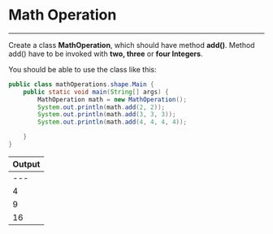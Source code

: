 # **Math Operation**
************

Create a class **MathOperation**, which should have method **add\(\)**. Method add() have to be invoked with **two, three** or **four Integers**.

You should be able to use the class like this:

````java
public class mathOperations.shape.Main {
    public static void main(String[] args) {
        MathOperation math = new MathOperation();
        System.out.println(math.add(2, 2));
        System.out.println(math.add(3, 3, 3));
        System.out.println(math.add(4, 4, 4, 4));

    }
}
````

| Output |
| --- |
| *---* |
| 4 |
| 9 |
| 16 |
